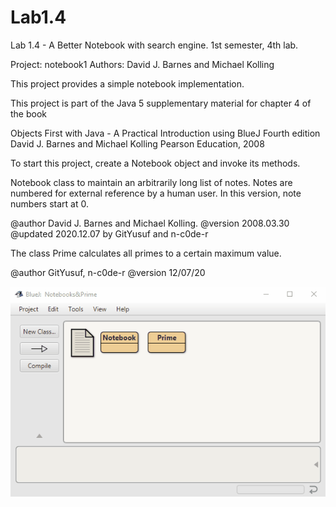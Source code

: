 # Lab1.4
Lab 1.4 - A Better Notebook with search engine. 1st semester, 4th lab.

Project: notebook1
Authors: David J. Barnes and Michael Kolling

This project provides a simple notebook implementation.

This project is part of the Java 5 supplementary material for
chapter 4 of the book

   Objects First with Java - A Practical Introduction using BlueJ
   Fourth edition
   David J. Barnes and Michael Kolling
   Pearson Education, 2008

To start this project, create a Notebook object and invoke its methods.

 Notebook class to maintain an arbitrarily long list of notes.
 Notes are numbered for external reference by a human user.
 In this version, note numbers start at 0.
 
 @author David J. Barnes and Michael Kolling.
 @version 2008.03.30
 @updated 2020.12.07 by GitYusuf and n-c0de-r
 
 The class Prime calculates all primes 
 to a certain maximum value.
 
 @author GitYusuf, n-c0de-r
 @version 12/07/20
 
 <img src="NotebookPrime_show.gif">
